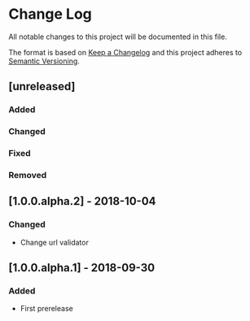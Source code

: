 # Change Log
All notable changes to this project will be documented in this file.

The format is based on [Keep a Changelog](http://keepachangelog.com/) 
and this project adheres to [Semantic Versioning](http://semver.org/).

## [unreleased]
### Added
### Changed
### Fixed
### Removed

## [1.0.0.alpha.2] - 2018-10-04
### Changed
- Change url validator

## [1.0.0.alpha.1] - 2018-09-30
### Added
- First prerelease
